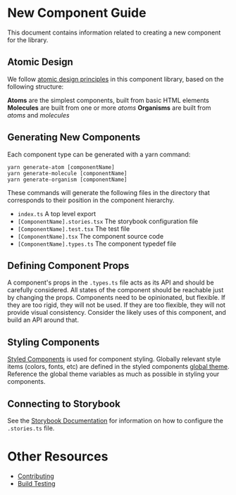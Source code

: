# New Component Guide

This document contains information related to creating a new component for the library.

## Atomic Design

We follow [atomic design principles](https://bradfrost.com/blog/post/atomic-web-design/) in this component library, based on the following structure:

**Atoms** are the simplest components, built from basic HTML elements
**Molecules** are built from one or more *atoms*
**Organisms** are built from *atoms* and *molecules*

## Generating New Components

Each component type can be generated with a yarn command:

```
yarn generate-atom [componentName]
yarn generate-molecule [componentName]
yarn generate-organism [componentName]
```

These commands will generate the following files in the directory that corresponds to their position in the component hierarchy.

- `index.ts` A top level export
- `[ComponentName].stories.tsx` The storybook configuration file
- `[ComponentName].test.tsx` The test file
- `[ComponentName].tsx` The component source code
- `[ComponentName].types.ts` The component typedef file

## Defining Component Props

A component's props in the `.types.ts` file acts as its API and should be carefully considered. All states of the component should be reachable just by changing the props. Components need to be opinionated, but flexible.  If they are too rigid, they will not be used.  If they are too flexible, they will not provide visual consistency.  Consider the likely uses of this component, and build an API around that.

## Styling Components

[Styled Components](https://styled-components.com/) is used for component styling. Globally relevant style items (colors, fonts, etc) are defined in the styled components [global theme](./src/theme/themes.tsx). Reference the global theme variables as much as possible in styling your components.

## Connecting to Storybook

See the [Storybook Documentation](https://storybook.js.org/docs/react/get-started/introduction) for information on how to configure the `.stories.ts` file.

# Other Resources

- [Contributing](./Contributing.md)
- [Build Testing](./Build-Testing.md)